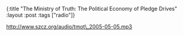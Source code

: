 {:title "The Ministry of Truth: The Political Economy of Pledge Drives"
:layout :post
:tags  ["radio"]}

<http://www.szcz.org/audio/tmot\_2005-05-05.mp3>

